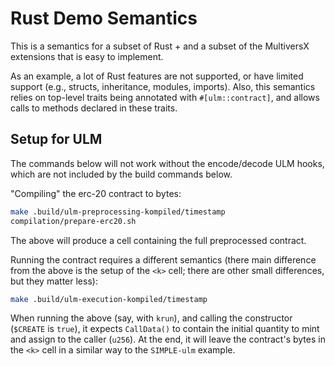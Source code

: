 Rust Demo Semantics
===================

This is a semantics for a subset of Rust + and a subset of the MultiversX
extensions that is easy to implement.

As an example, a lot of Rust features are not supported, or have limited support
(e.g., structs, inheritance, modules, imports).
Also, this semantics relies on top-level traits being annotated with
`#[ulm::contract]`, and allows calls to methods declared in these
traits.

Setup for ULM
-------------

The commands below will not work without the encode/decode ULM hooks,
which are not included by the build commands below.

"Compiling" the erc-20 contract to bytes:

```sh
make .build/ulm-preprocessing-kompiled/timestamp
compilation/prepare-erc20.sh
```

The above will produce a cell containing the full preprocessed contract.

Running the contract requires a different semantics (there main difference from
the above is the setup of the `<k>` cell; there are other small differences, but
they matter less):

```sh
make .build/ulm-execution-kompiled/timestamp
```
When running the above (say, with `krun`), and calling the constructor
(`$CREATE` is `true`), it expects `CallData()` to contain the initial quantity
to mint and assign to the caller (`u256`). At the end, it will leave the
contract's bytes in the `<k>` cell in a similar way to the `SIMPLE-ulm` example.
